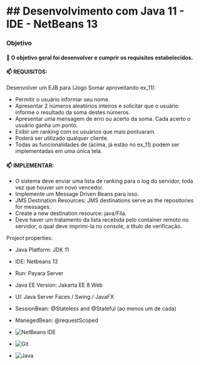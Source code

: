 # ## Desenvolvimento com Java 11 - IDE - NetBeans 13

### Objetivo

#### 🌱 O objetivo geral foi desenvolver e cumprir os requisitos estabelecidos.

#### 📫 REQUISITOS:

Desenvolver um EJB para (Jogo Somar aproveitando ex_11):

- Permitir o usuário informar seu nome.
- Apresentar 2 números aleatórios inteiros e solicitar que o usuário informe o resultado da soma destes números.
- Apresentar uma mensagem de erro ou acerto da soma. Cada acerto o usuário ganha um ponto.
- Exibir um ranking com os usuários que mais pontuaram.
- Poderá ser utilizado qualquer cliente.
- Todas as funcionalidades de (acima, já estão no ex_11) podem ser implementadas em uma única tela. 

#### 📫 IMPLEMENTAR:

- O sistema deve enviar uma lista de ranking para o log do servidor, toda vez que houver um novo vencedor.
- Implemente um Message Driven Beans para isso.
- JMS Destination Resources: JMS destinations serve as the repositories for messages.
- Create a new destination resource: java/Fila.
- Deve haver um tratamento da lista recebida pelo container remoto no servidor, o qual deve imprimi-la no console, a título de verificação.

Project properties:

- Java Platform: JDK 11
- IDE: Netbeans 13
- Run: Payara Server
- Java EE Version: Jakarta EE 8 Web
- UI: Java Server Faces / Swing / JavaFX
- SessionBean: @Stateless and @Stateful (ao menos um de cada)
- ManegedBean: @requestScoped

- ![NetBeans IDE](https://img.shields.io/badge/NetBeansIDE-1B6AC6.svg?style=for-the-badge&logo=apache-netbeans-ide&logoColor=white)

- ![Git](https://img.shields.io/badge/git-%23F05033.svg?style=for-the-badge&logo=git&logoColor=white)

- ![Java](https://img.shields.io/badge/java-%23ED8B00.svg?style=for-the-badge&logo=java&logoColor=white)
